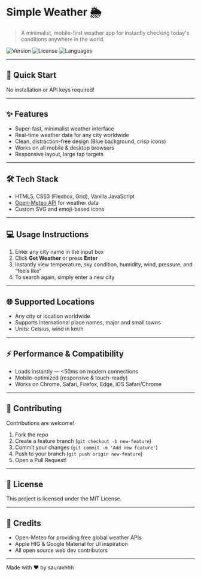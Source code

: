 # Simple Weather 🌦️

> A minimalist, mobile-first weather app for instantly checking today's conditions anywhere in the world.

![Version](https://img.shields.io/badge/version-1.0.0-blue.svg?style=flat-square)
![License](https://img.shields.io/badge/license-MIT-green.svg?style=flat-square)
![Languages](https://img.shields.io/badge/languages-HTML%20%7C%20CSS%20%7C%20JS-orange.svg?style=flat-square)

---

## 🚀 Quick Start


No installation or API keys required!

---

## ✨ Features

- Super-fast, minimalist weather interface
- Real-time weather data for any city worldwide
- Clean, distraction-free design (Blue background, crisp icons)
- Works on all mobile & desktop browsers
- Responsive layout, large tap targets

---

## 🛠 Tech Stack

- HTML5, CSS3 (Flexbox, Grid), Vanilla JavaScript
- [Open-Meteo API](https://open-meteo.com/) for weather data
- Custom SVG and emoji-based icons

---

## 💻 Usage Instructions

1. Enter any city name in the input box
2. Click **Get Weather** or press **Enter**
3. Instantly view temperature, sky condition, humidity, wind, pressure, and “feels like”
4. To search again, simply enter a new city

---

## 🌐 Supported Locations

- Any city or location worldwide
- Supports international place names, major and small towns
- Units: Celsius, wind in km/h

---

## ⚡ Performance & Compatibility

- Loads instantly — <50ms on modern connections
- Mobile-optimized (responsive & touch-ready)
- Works on Chrome, Safari, Firefox, Edge, iOS Safari/Chrome

---

## 🤝 Contributing

Contributions are welcome!

1. Fork the repo
2. Create a feature branch (`git checkout -b new-feature`)
3. Commit your changes (`git commit -m 'Add new feature'`)
4. Push to your branch (`git push origin new-feature`)
5. Open a Pull Request!

---

## 📄 License

This project is licensed under the MIT License.

---

## 🙏 Credits

- Open-Meteo for providing free global weather APIs
- Apple HIG & Google Material for UI inspiration
- All open source web dev contributors

---

Made with ❤️ by sauravhhh
